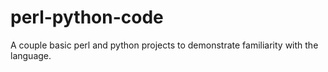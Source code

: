 # perl-python-code
A couple basic perl and python projects to demonstrate familiarity with the language. 

